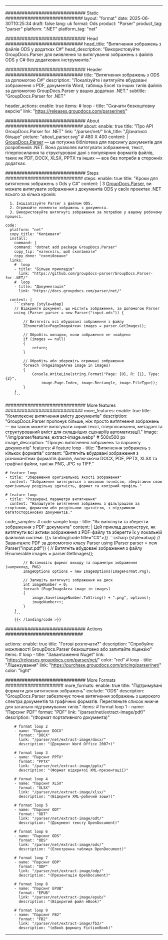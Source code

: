 


---
############################# Static ############################
layout: "format"
date:  2025-06-30T10:25:34
draft: false
lang: uk
format: Ods
product: "Parser"
product_tag: "parser"
platform: ".NET"
platform_tag: "net"

############################# Head ############################
head_title: "Витягнення зображень з файлів ODS у додатках C#"
head_description: "Використовуйте GroupDocs.Parser для виявлення та витягування зображень з файлів ODS у C# без додаткових інструментів."

############################# Header ############################
title: "Витягнення зображень з ODS за допомогою C#" 
description: "Локалізуйте і витягуйте вбудовані зображення з PDF, документів Word, таблиць Excel та інших типів файлів за допомогою GroupDocs.Parser у ваших додатках .NET."
subtitle: "GroupDocs.Parser for .NET" 

header_actions:
  enable: true
  items:
    #  loop
    - title: "Скачати безкоштовну версію"
      link: "https://releases.groupdocs.com/parser/net/"
      
############################# About ############################
about:
    enable: true
    title: "Про API GroupDocs.Parser for .NET"
    link: "/parser/net/"
    link_title: "Дізнатися більше"
    picture: "about_parser.svg" # 480 X 400
    content: |
       [GroupDocs.Parser](/parser/net/) — це потужна бібліотека для парсингу документів для розробників .NET. Вона дозволяє витягувати зображення, текст, гіперпосилання та структуровані дані з популярних форматів файлів, таких як PDF, DOCX, XLSX, PPTX та інших — все без потреби в сторонніх додатках.

############################# Steps ############################
steps:
    enable: true
    title: "Кроки для витягнення зображень з Ods у C#"
    content: |
      З [GroupDocs.Parser](/parser/net/), ви можете витягувати зображення з документів ODS у своїх проектах .NET всього за кілька кроків:
      
      1. Ініціалізуйте Parser з файлом ODS.
      2. Отримайте елементи зображень з документа.
      3. Використовуйте витягнуті зображення за потребою у вашому робочому процесі.
   
    code:
      platform: "net"
      copy_title: "Копіювати"
      install:
        command: |
        command: "dotnet add package GroupDocs.Parser"
        copy_tip: "натисніть, щоб скопіювати"
        copy_done: "скопійовано"
      links:
        #  loop
        - title: "Більше прикладів"
          link: "https://github.com/groupdocs-parser/GroupDocs.Parser-for-.NET/"
        #  loop
        - title: "Документація"
          link: "https://docs.groupdocs.com/parser/net/"
          
      content: |
        ```csharp {style=abap}
        // Відкрийте документ, що містить зображення, за допомогою Parser
        using (Parser parser = new Parser("input.ods")) {

            // Витягніть всі вбудовані зображення з файлу
            IEnumerable<PageImageArea> images = parser.GetImages();

            // Обробіть випадки, коли зображення не знайдено
            if (images == null)
            {
                return;
            }

            // Обробіть або збережіть отримані зображення
            foreach (PageImageArea image in images)
            {
                Console.WriteLine(string.Format("Page: {0}, R: {1}, Type: {2}", 
                    image.Page.Index, image.Rectangle, image.FileType));
            }
        }
        ```  

############################# More features ############################
more_features:
  enable: true
  title: "Комплексне витягнення вмісту документів"
  description: "GroupDocs.Parser пропонує більше, ніж просто витягнення зображень — ви також можете витягувати сирий текст, гіперпосилання, метадані та структурований вміст для складніших сценаріїв автоматизації."
  image: "/img/parser/features_extract-image.webp" # 500x500 px
  image_description: "Процес витягнення зображень та парсингу документів"
  features:
    # feature loop
    - title: "Витягнення зображень з кількох форматів"
      content: "Витягніть вбудовані зображення з різноманітних форматів файлів, включаючи DOCX, PDF, PPTX, XLSX та графічні файли, такі як PNG, JPG та TIFF."

    # feature loop
    - title: "Збереження оригінальної якості зображення"
      content: "Зображення витягуються з високою точністю, зберігаючи свою оригінальну роздільну здатність, формат та колірний профіль."

    # feature loop
    - title: "Розширені параметри витягнення"
      content: "Налаштуйте витягнення зображень з фільтрацією за сторінкою, форматом або роздільною здатністю, з підтримкою багатосторінкових документів."
      
  code_samples:
    # code sample loop
    - title: "Як витягнути та зберегти зображення з PDF-документа"
      content: |
        Цей приклад демонструє, як витягнути всі активи зображення з PDF-файлу та зберегти їх у локальній файловій системі.
        {{< landing/code title="C#">}}
        ```csharp {style=abap}
        //  Завантажте PDF за допомогою класу Parser
        using (Parser parser = new Parser("input.pdf"))
        {
            // Витягніть вбудовані зображення з файлу
            IEnumerable<PageImageArea> images = parser.GetImages();

            // Встановіть формат виходу та параметри зображення (наприклад, PNG)
            ImageOptions options = new ImageOptions(ImageFormat.Png);

            // Запишіть витягнуті зображення на диск
            int imageNumber = 0;
            foreach (PageImageArea image in images)
            {
                image.Save(imageNumber.ToString() + ".png", options);
                imageNumber++;
            }
        }
        ```
        {{< /landing/code >}}


############################# Actions ############################

actions:
  enable: true
  title: "Готові розпочати?"
  description: "Спробуйте можливості GroupDocs.Parser безкоштовно або запитайте ліцензію"
  items:
    #  loop
    - title: "Завантаження Nuget"
      link: "https://releases.groupdocs.com/parser/net/"
      color: "red"
        #  loop
    - title: "Ліцензування"
      link: "https://purchase.groupdocs.com/pricing/parser/net/"
      color: "light"


############################# More Formats #####################
more_formats:
    enable: true
    title: "Підтримувані формати для витягнення зображень"
    exclude: "ODS"
    description: "GroupDocs.Parser забезпечує точне витягнення зображень з широкого спектра документів та графічних форматів. Перегляньте список нижче для загально підтримуваних типів."
    items: 
        # format loop 1
        - name: "Парсинг PDF"
          format: "PDF"
          link: "/parser/net/extract-image/pdf/"
          description: "(Формат портативного документа)"
          
        # format loop 2
        - name: "Парсинг DOCX"
          format: "DOCX"
          link: "/parser/net/extract-image/docx/"
          description: "(Документ Word Office 2007+)"
          
        # format loop 3
        - name: "Парсинг PPTX"
          format: "PPTX"
          link: "/parser/net/extract-image/pptx/"
          description: "(Формат відкритої XML-презентації)"
          
        # format loop 4
        - name: "Парсинг XLSX"
          format: "XLSX"
          link: "/parser/net/extract-image/xlsx/"
          description: "(Відкрите XML-робочий зошит)"
          
        # format loop 5
        - name: "Парсинг ODT"
          format: "ODT"
          link: "/parser/net/extract-image/odt/"
          description: "(Документ тексту OpenDocument)"
          
        # format loop 6
        - name: "Парсинг ODS"
          format: "ODS"
          link: "/parser/net/extract-image/ods/"
          description: "(Електронна таблиця OpenDocument)"
          
        # format loop 7
        - name: "Парсинг ODP"
          format: "ODP"
          link: "/parser/net/extract-image/odp/"
          description: "(Презентація OpenDocument)"
          
        # format loop 8
        - name: "Парсинг EPUB"
          format: "EPUB"
          link: "/parser/net/extract-image/epub/"
          description: "(Відкритий файл eBook)"
          
        # format loop 9
        - name: "Парсинг FB2"
          format: "FB2"
          link: "/parser/net/extract-image/fb2/"
          description: "(eBook формату FictionBook)"
         
          

---